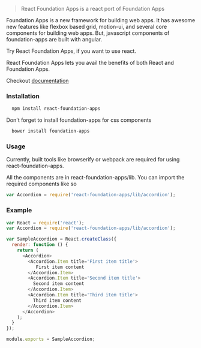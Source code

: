 > React Foundation Apps is a react port of Foundation Apps

Foundation Apps is a new framework for building web apps. It has awesome new features like 
flexbox based grid, motion-ui, and several core components for building web apps.
But, javascript components of foundation-apps are built with angular.

Try React Foundation Apps, if you want to use react.

React Foundation Apps lets you avail the benefits of both React and Foundation Apps.

Checkout [documentation](http://foundation.webrafter.com) 

### Installation

```bash
  npm install react-foundation-apps
```
Don't forget to install foundation-apps for css components
```bash
  bower install foundation-apps
```

### Usage

Currently, built tools like browserify or webpack are required for using react-foundation-apps.

All the components are in react-foundation-apps/lib.
You can import the required components like so

```javascript
var Accordion = require('react-foundation-apps/lib/accordion');
```

### Example

```javascript
var React = require('react');
var Accordion = require('react-foundation-apps/lib/accordion');

var SampleAccordion = React.createClass({
  render: function () {
    return (
      <Accordion>
        <Accordion.Item title='First item title'>
           First item content
        </Accordion.Item>
        <Accordion.Item title='Second item title'>
          Second item content
        </Accordion.Item>
        <Accordion.Item title='Third item title'>
          Third item content
        </Accordion.Item>
      </Accordion>
    );
  }
});

module.exports = SampleAccordion;

```
